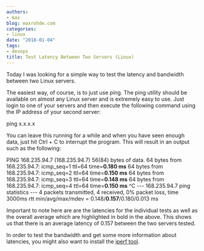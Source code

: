 ```yaml
---
authors:
- max
blog: maxrohde.com
categories:
- linux
date: "2018-01-04"
tags:
- devops
title: Test Latency Between Two Servers (Linux)
---
```


Today I was looking for a simple way to test the latency and bandwidth between two Linux servers.

The easiest way, of course, is to just use ping. The ping utility should be available on almost any Linux server and is extremely easy to use. Just login to one of your servers and then execute the following command using the IP address of your second server:

ping x.x.x.x

You can leave this running for a while and when you have seen enough data, just hit Ctrl + C to interrupt the program. This will result in an output such as the following:

PING 168.235.94.7 (168.235.94.7) 56(84) bytes of data.
64 bytes from 168.235.94.7: icmp_seq=1 ttl=64 time=**0.180 ms**
64 bytes from 168.235.94.7: icmp_seq=2 ttl=64 time=**0.150 ms**
64 bytes from 168.235.94.7: icmp_seq=3 ttl=64 time=**0.148 ms**
64 bytes from 168.235.94.7: icmp_seq=4 ttl=64 time=**0.150 ms**
^C
--- 168.235.94.7 ping statistics ---
4 packets transmitted, 4 received, 0% packet loss, time 3000ms
rtt min/avg/max/mdev = 0.148/**0.157**/0.180/0.013 ms

Important to note here are are the latencies for the individual tests as well as the overall average which are highlighted in bold in the above. This shows us that there is an average latency of 0.157 between the two servers tested.

In order to test the bandwidth and get some more information about latencies, you might also want to install the [iperf tool](https://linuxaria.com/article/tool-command-line-bandwidth-linux).
